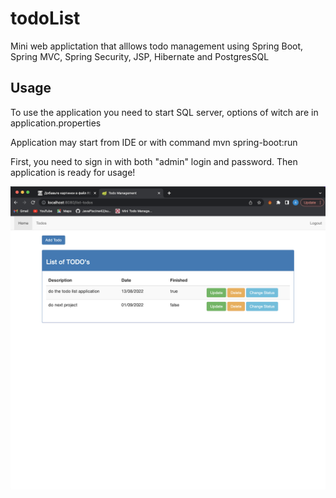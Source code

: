 # todoList
Mini web applictation that alllows todo management using Spring Boot, Spring MVC, Spring Security, JSP, Hibernate and PostgresSQL

## Usage
To use the application you need to start SQL server, options of witch are in application.properties

Application may start from IDE or with command mvn spring-boot:run

First, you need to sign in with both "admin" login and password. Then application is ready for usage!

![Image text](https://github.com/Artyomushkov/todoList/blob/main/src/appImage.png)
